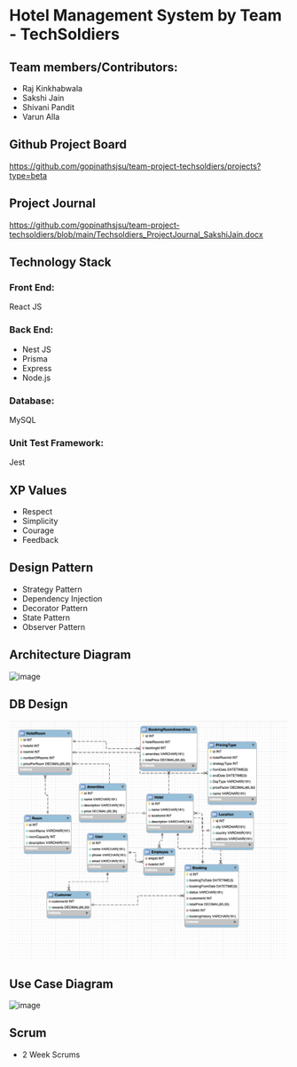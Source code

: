 # Hotel Management System by Team - TechSoldiers

## Team members/Contributors:
- Raj Kinkhabwala
- Sakshi Jain
- Shivani Pandit
- Varun Alla

## Github Project Board
https://github.com/gopinathsjsu/team-project-techsoldiers/projects?type=beta

## Project Journal
https://github.com/gopinathsjsu/team-project-techsoldiers/blob/main/Techsoldiers_ProjectJournal_SakshiJain.docx

## Technology Stack
### Front End:
 React JS
### Back End:
- Nest JS
- Prisma 
- Express
- Node.js

### Database:
MySQL

### Unit Test Framework:
Jest


## XP Values
- Respect
- Simplicity
- Courage
- Feedback

## Design Pattern

- Strategy Pattern
- Dependency Injection
- Decorator Pattern
- State Pattern
- Observer Pattern

## Architecture Diagram

<img width="681" alt="image" src="https://user-images.githubusercontent.com/90986401/167753727-cb64afa8-7062-4ced-afab-387dabee2fda.png">

## DB Design

![image](https://github.com/gopinathsjsu/team-project-techsoldiers/blob/main/Artifacts/DB-Design.jpeg)

## Use Case Diagram

![image](https://user-images.githubusercontent.com/90986401/167755379-6976b2bd-017c-41c1-9d5b-7f2cc022e058.png)



## Scrum
- 2 Week Scrums
